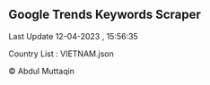 

## Google Trends Keywords Scraper 
 
Last Update 12-04-2023 , 15:56:35

Country List :
VIETNAM.json



© Abdul Muttaqin 
